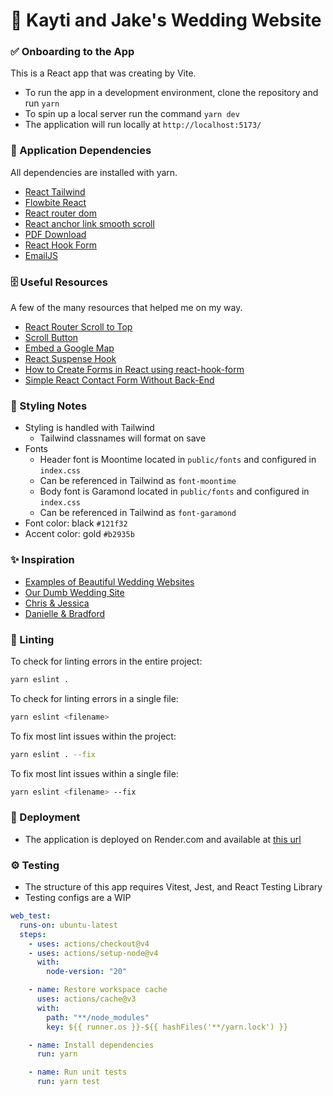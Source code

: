 # 🥂 Kayti and Jake's Wedding Website

### ✅ Onboarding to the App

This is a React app that was creating by Vite.

- To run the app in a development environment, clone the repository and run `yarn`
- To spin up a local server run the command `yarn dev`
- The application will run locally at `http://localhost:5173/`

### 🤝 Application Dependencies

All dependencies are installed with yarn.

- [React Tailwind](https://tailwindcss.com/docs/guides/create-react-app)
- [Flowbite React](https://www.flowbite-react.com/)
- [React router dom](https://reactrouter.com/en/main)
- [React anchor link smooth scroll](https://classic.yarnpkg.com/en/package/react-anchor-link-smooth-scroll)
- [PDF Download](https://classic.yarnpkg.com/en/package/jspdf-html2canvas)
- [React Hook Form](https://react-hook-form.com/get-started)
- [EmailJS](https://www.emailjs.com/)

### 🗄️ Useful Resources

A few of the many resources that helped me on my way.

- [React Router Scroll to Top](https://v5.reactrouter.com/web/guides/scroll-restoration)
- [Scroll Button](https://levelup.gitconnected.com/how-to-create-a-scroll-to-top-button-in-reactjs-7b2f2563d6b0)
- [Embed a Google Map](https://www.youtube.com/watch?v=2NNA2kHcAHg)
- [React Suspense Hook](https://blog.logrocket.com/async-rendering-react-suspense-hooks-other-methods/)
- [How to Create Forms in React using react-hook-form](https://www.freecodecamp.org/news/how-to-create-forms-in-react-using-react-hook-form/)
- [Simple React Contact Form Without Back-End](https://medium.com/weekly-webtips/simple-react-contact-form-without-back-end-9fa06eff52d9)

### 💄 Styling Notes

- Styling is handled with Tailwind
  - Tailwind classnames will format on save
- Fonts
  - Header font is Moontime located in `public/fonts` and configured in `index.css`
  - Can be referenced in Tailwind as `font-moontime`
  - Body font is Garamond located in `public/fonts` and configured in `index.css`
  - Can be referenced in Tailwind as `font-garamond`
- Font color: black `#121f32`
- Accent color: gold `#b2935b`

### ✨ Inspiration

- [Examples of Beautiful Wedding Websites](https://www.sitebuilderreport.com/inspiration/wedding-websites-examples)
- [Our Dumb Wedding Site](https://www.benandcaseygetmarried.com/)
- [Chris & Jessica](http://jessandchrisforevz.com/#OurStory)
- [Danielle & Bradford](https://therussellfords.webflow.io/)

### 🫧 Linting

To check for linting errors in the entire project:

```bash
yarn eslint .
```

To check for linting errors in a single file:

```bash
yarn eslint <filename>
```

To fix most lint issues within the project:

```bash
yarn eslint . --fix
```

To fix most lint issues within a single file:

```bash
yarn eslint <filename> --fix
```

### 🚀 Deployment

- The application is deployed on Render.com and available at [this url](https://kj-party-time.com/)

### ⚙️ Testing

- The structure of this app requires Vitest, Jest, and React Testing Library
- Testing configs are a WIP

```yml
web_test:
  runs-on: ubuntu-latest
  steps:
    - uses: actions/checkout@v4
    - uses: actions/setup-node@v4
      with:
        node-version: "20"

    - name: Restore workspace cache
      uses: actions/cache@v3
      with:
        path: "**/node_modules"
        key: ${{ runner.os }}-${{ hashFiles('**/yarn.lock') }}

    - name: Install dependencies
      run: yarn

    - name: Run unit tests
      run: yarn test
```
